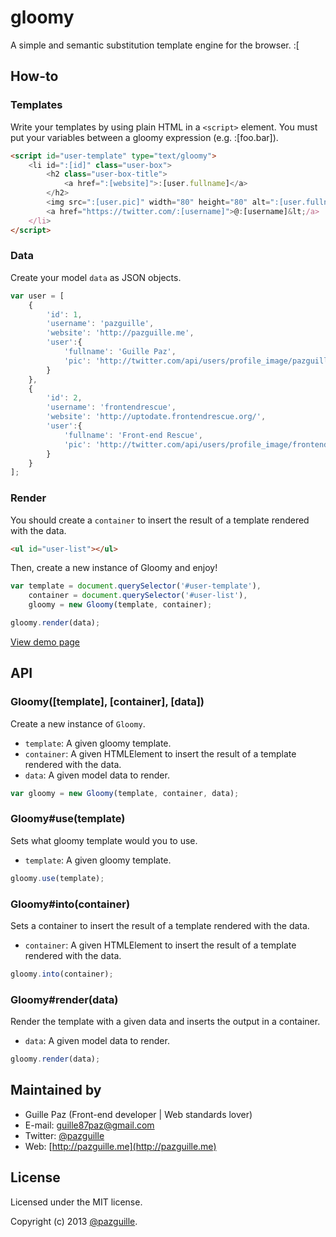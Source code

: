 # gloomy

A simple and semantic substitution template engine for the browser. :[

## How-to

### Templates
Write your templates by using plain HTML in a `<script>` element. You must put your variables between a gloomy expression (e.g. :[foo.bar]).

```html
<script id="user-template" type="text/gloomy">
    <li id=":[id]" class="user-box">
        <h2 class="user-box-title">
            <a href=":[website]">:[user.fullname]</a>
        </h2>
        <img src=":[user.pic]" width="80" height="80" alt=":[user.fullname]" class="user-box-avatar">
        <a href="https://twitter.com/:[username]">@:[username]&lt;/a>
    </li>
</script>
```

### Data
Create your model `data` as JSON objects.

```js
var user = [
    {
        'id': 1,
        'username': 'pazguille',
        'website': 'http://pazguille.me',
        'user':{
            'fullname': 'Guille Paz',
            'pic': 'http://twitter.com/api/users/profile_image/pazguille?size=bigger'
        }
    },
    {
        'id': 2,
        'username': 'frontendrescue',
        'website': 'http://uptodate.frontendrescue.org/',
        'user':{
            'fullname': 'Front-end Rescue',
            'pic': 'http://twitter.com/api/users/profile_image/frontendrescue?size=bigger'
        }
    }
];
```

### Render

You should create a `container` to insert the result of a template rendered with the data.
```html
<ul id="user-list"></ul>
```

Then, create a new instance of Gloomy and enjoy!

```js
var template = document.querySelector('#user-template'),
    container = document.querySelector('#user-list'),
    gloomy = new Gloomy(template, container);

gloomy.render(data);
```

[View demo page](http://pazguille.github.io/gloomy/)

## API

### Gloomy([template], [container], [data])
Create a new instance of `Gloomy`.
- `template`: A given gloomy template.
- `container`: A given HTMLElement to insert the result of a template rendered with the data.
- `data`: A given model data to render.

```js
var gloomy = new Gloomy(template, container, data);
```

### Gloomy#use(template)
Sets what gloomy template would you to use.
- `template`: A given gloomy template.

```js
gloomy.use(template);
```

### Gloomy#into(container)
Sets a container to insert the result of a template rendered with the data.
- `container`: A given HTMLElement to insert the result of a template rendered with the data.

```js
gloomy.into(container);
```

### Gloomy#render(data)
Render the template with a given data and inserts the output in a container.
- `data`: A given model data to render.

```js
gloomy.render(data);
```

## Maintained by
- Guille Paz (Front-end developer | Web standards lover)
- E-mail: [guille87paz@gmail.com](mailto:guille87paz@gmail.com)
- Twitter: [@pazguille](http://twitter.com/pazguille)
- Web: [http://pazguille.me](http://pazguille.me)

## License
Licensed under the MIT license.

Copyright (c) 2013 [@pazguille](http://twitter.com/pazguille).

